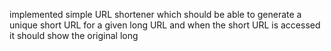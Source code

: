  implemented simple URL  shortener which should be able to generate a unique short URL for a given long URL and when the short URL is accessed it should show the original long
